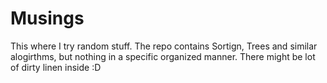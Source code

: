 # Musings #

This where I try random stuff. The repo contains Sortign, Trees and similar alogirthms, but nothing in a specific organized manner. 
There might be lot of dirty linen inside :D
